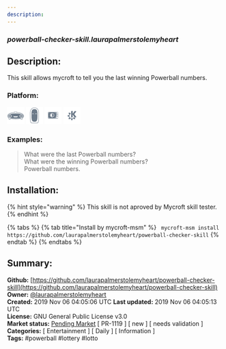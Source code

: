 ```yaml
---
description: 
---
```


### _powerball-checker-skill.laurapalmerstolemyheart_  
## Description:  
This skill allows mycroft to tell you the last winning Powerball numbers.  
  
  
### Platform:  
 ![Mark I](../.gitbook/assets/mark-1-icon.png)  ![Mark II](../.gitbook/assets/mark-2-icon.png)  ![Picroft](../.gitbook/assets/picroft-icon.png)  ![plasmoid](../.gitbook/assets/kde.png)   
### Examples:  
> What were the last Powerball numbers?  
> What were the winning Powerball numbers?  
> Powerball numbers.  
  
## Installation:  
{% hint style="warning" %}
This skill is not aproved by Mycroft skill tester.
{% endhint %}
    
{% tabs %}
{% tab title="Install by mycroft-msm" %}
``` mycroft-msm install https://github.com/laurapalmerstolemyheart/powerball-checker-skill```
{% endtab %}
  {% endtabs %}
    
## Summary:  
**Github:** [https://github.com/laurapalmerstolemyheart/powerball-checker-skill](https://github.com/laurapalmerstolemyheart/powerball-checker-skill)  
**Owner:** [@laurapalmerstolemyheart](https://github.com/laurapalmerstolemyheart)  
**Created:** 2019 Nov 06 04:05:06 UTC  **Last updated:** 2019 Nov 06 04:05:13 UTC  
**License:** GNU General Public License v3.0  
**Market status:** [Pending Market](https://market.mycroft.ai/skill/) [ PR-1119 ] [ new ] [ needs validation ]  
**Categories:** [ Entertainment ] [ Daily ] [ Information ]   
**Tags:** \#powerball \#lottery \#lotto   
